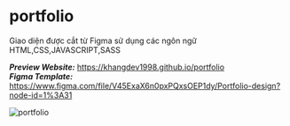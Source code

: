 # portfolio


Giao diện được cắt từ Figma sử dụng các ngôn ngữ HTML,CSS,JAVASCRIPT,SASS

**_Preview Website:_** https://khangdev1998.github.io/portfolio <br>
_**Figma Template:**_ https://www.figma.com/file/V45ExaX6n0pxPQxsOEP1dy/Portfolio-design?node-id=1%3A31

![portfolio](https://user-images.githubusercontent.com/79825633/160269037-7dd58302-e869-4a23-ac08-c1641ad5760f.png)
